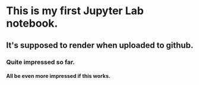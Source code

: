 # This is my first Jupyter Lab notebook.

## It's supposed to render when uploaded to github.

### Quite impressed so far.

#### All be even more impressed if this works.
